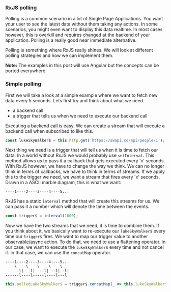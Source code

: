 ### RxJS polling

Polling is a common scenario in a lot of Single Page Applications. You want your user to see the latest data without them taking any actions. In some scenarios, you might even want to display this data realtime. In most cases however, this is overkill and requires changed at the backend of your application. Polling is a really good near immediate alternative.

Polling is something where RxJS really shines. We will look at different polling strategies and how we can implement them.

**Note:** The examples in this post will use Angular but the concepts can be ported everywhere.

### Simple polling

First we will take a look at a simple example where we want to fetch new data every 5 seconds. Lets first try and think about what we need. 

- a backend call
- a trigger that tells us when we need to execute our backend call

Executing a backend call is easy. We can create a stream that will execute a backend call when subscribed to like this.

```typescript
const lukeSkyWalker$ = this.http.get('https://swapi.co/api/people/1');
```

Next thing we need is a trigger that will tell us when it is time to fetch our data. In a world without RxJS we would probably use `setInterval`. This method allows us to pass it a callback that gets executed every 'x' seconds. 
With RxJS however, we have to change the way we think. We can no longer think in terms of callbacks, we have to think in terms of streams. If we apply this to the trigger we need, we want a stream that fires every 'x' seconds. 
Drawn in a ASCII marble diagram, this is what we want:

```
----1----2----3----4----5...
```

RxJS has a static `interval` method that will create this streams for us. We can pass it a number which will denote the time between the events.

```typescript
const trigger$ = interval(1000);
```

Now we have the two streams that we need, it is time to combine them. If you think about it, we basically want to re-execute our `lukeSkyWalker$` every time our `trigger$` fires. We want to map our trigger value to another observable/async action. To do that, we need to use a flattening operator. In our case, we want to execute the `lukeSkyWalker$` every time and not cancel it. In that case, we can use the `concatMap` operator. 

```
----1----2----3----4----5...
    \    \    \    \    \ 
     -l|  -l|  --l| --l| -l| 
------l----l-----l----l---l
```

```typescript
this.polledLukeSkyWalker$ = trigger$.concatMap(_ => this.lukeSkyWalker$);

```









